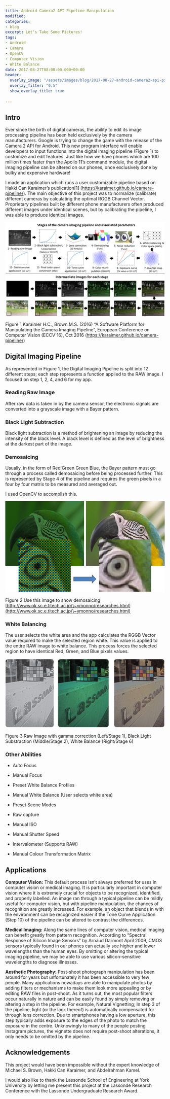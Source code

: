 ```yaml
---
title: Android Camera2 API Pipeline Manipulation
modified: 
categories:
- blog
excerpt: Let's Take Some Pictures!
tags:
- Android
- Camera
- OpenCV
- Computer Vision
- White Balance
date: 2017-08-27T08:00:00.000+00:00
header:
  overlay_image: "/assets/images/blog/2017-08-27-android-camera2-api-pipeline-app/hero.jpg"
  overlay_filter: "0.5"
  show_overlay_title: true

---
```

Intro
-----

Ever since the birth of digital cameras, the ability to edit its image
processing pipeline has been held exclusively by the camera manufacturers.
Google is trying to change the game with the release of the Camera 2 API for
Android. This new program interface will enable developers to input functions
into the digital imaging pipeline (Figure 1) to customize and edit features.
Just like how we have phones which are 100 million times faster than the Apollo
11’s command module, the digital imaging pipeline can be altered on our phones,
once exclusively done by bulky and expensive hardware!

I made an application which runs a user customizable pipeline based on Hakki Can
Karaimer’s publication[1] (https://karaimer.github.io/camera-pipeline/). The
main objective of this project was to normalize (calibrate) different cameras by
calculating the optimal RGGB Channel Vector. Proprietary pipelines built by
different phone manufacturers often produced different images under identical
scenes, but by calibrating the pipeline, I was able to produce identical images.

![](/assets/images/blog/2017-08-27-android-camera2-api-pipeline-app/media/7e8d87d13c6ea7c1300e0c6a9c360cb6.png)

Figure 1 Karaimer H.C., Brown M.S. (2016) “A Software Platform for Manipulating
the Camera Imaging Pipeline”, European Conference on Computer Vision (ECCV\`16),
Oct 2016 (https://karaimer.github.io/camera-pipeline/)

Digital Imaging Pipeline
------------------------

As represented in Figure 1, the Digital Imaging Pipeline is split into 12
different steps; each step represents a function applied to the RAW image. I
focused on step 1, 2, 4, and 6 for my app.

### Reading Raw Image

After raw data is taken in by the camera sensor, the electronic signals are
converted into a grayscale image with a Bayer pattern.

### Black Light Subtraction

Black light subtraction is a method of brightening an image by reducing the
intensity of the black level. A black level is defined as the level of
brightness at the darkest part of the image.

### Demosaicing

Usually, in the form of Red Green Green Blue, the Bayer pattern must go through
a process called demosaicing before being processed further. This is represented
by Stage 4 of the pipeline and requires the green pixels in a four by four
matrix to be measured and averaged out.

I used OpenCV to accomplish this.

![](/assets/images/blog/2017-08-27-android-camera2-api-pipeline-app/media/dcdf0db1069713d9022b811534a3d21d.png)

Figure 2 Use this image to show demosaicing [http://www.ok.sc.e.titech.ac.jp/\~ymonno/researches.html](http://www.ok.sc.e.titech.ac.jp/\~ymonno/researches.html)

### White Balancing

The user selects the white area and the app calculates the RGGB Vector value
required to make the selected region white. This value is applied to the entire
RAW image to white balance. This process forces the selected region to have
identical Red, Green, and Blue pixels values.

![](/assets/images/blog/2017-08-27-android-camera2-api-pipeline-app/media/7c5c7e3f3d7b851ddde7ec1d0bc2b756.png)

Figure 3 Raw Image with gamma correction (Left/Stage 1), Black Light
Substraction (Middle/Stage 2), White Balance (Right/Stage 6)

### Other Abilities

-   Auto Focus

-   Manual Focus

-   Preset White Balance Profiles

-   Manual White Balance (User selects white area)

-   Preset Scene Modes

-   Raw capture

-   Manual ISO

-   Manual Shutter Speed

-   Intervalometer (Supports RAW)

-   Manual Colour Transformation Matrix

Applications
------------

**Computer Vision:** This default process isn’t always preferred for uses in
computer vision or medical imaging. It is particularly important in computer
vision where it is extremely crucial for objects to be recognized, identified,
and properly labelled. An image ran through a typical pipeline can be mildly
useful for computer vision, but with pipeline manipulation, the chances of
recognition are greatly increased. For example, an object that blends in with
the environment can be recognized easier if the Tone Curve Application (Step 10)
of the pipeline can be altered to contrast the differences.

**Medical Imaging:** Along the same lines of computer vision, medical imaging
can benefit greatly from pattern recognition. According to “Spectral Response of
Silicon Image Sensors” by Arnaud Darmont April 2009, CMOS sensors typically
found in our phones can actually see higher and lower wavelengths than the human
eyes. By omitting or altering the typical imaging pipeline, we may be able to
use various silicon-sensitive wavelengths to diagnose illnesses.

**Aesthetic Photography:** Post-shoot photograph manipulation has been around
for years but unfortunately it has been accessible to very few people. Many
applications nowadays are able to manipulate photos by adding filters or
mechanisms to make them look more appealing or by editing RAW files in
post-shoot. As it turns out, the most popular filters occur naturally in nature
and can be easily found by simply removing or altering a step in the pipeline.
For example, Natural Vignetting; In step 3 of the pipeline, light (or the lack
thereof) is automatically compensated for through lens correction. Due to
smartphones having a low aperture, this step typically adds exposure to the
edges of the photo to match the exposure in the centre. Unknowingly to many of
the people posting Instagram pictures, the vignette does not require post-shoot
alterations, it only needs to be omitted by the pipeline.

Acknowledgements
---------------

This project would have been impossible without the expert knowledge of Michael
S. Brown, Hakki Can Karaimer, and Abdelrahman Kamel.

I would also like to thank the Lassonde School of Engineering at York University
by letting me present this project at the Lassonde Research Conference with the
Lassonde Undergraduate Research Award.
